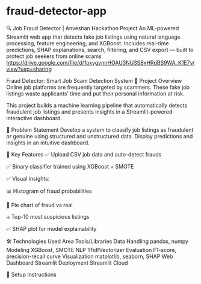 # fraud-detector-app
🔍 Job Fraud Detector | Anveshan Hackathon Project An ML-powered Streamlit web app that detects fake job listings using natural language processing, feature engineering, and XGBoost. Includes real-time predictions, SHAP explanations, search, filtering, and CSV export — built to protect job seekers from online scams
https://drive.google.com/file/d/1oxygynnHOAU3NU3S8xHRdBS9WA_K1E7y/view?usp=sharing

 Fraud Detector: Smart Job Scam Detection System
🧠 Project Overview
Online job platforms are frequently targeted by scammers. These fake job listings waste applicants’ time and put their personal information at risk.

This project builds a machine learning pipeline that automatically detects fraudulent job listings and presents insights in a Streamlit-powered interactive dashboard.

🎯 Problem Statement
Develop a system to classify job listings as fraudulent or genuine using structured and unstructured data. Display predictions and insights in an intuitive dashboard.

🚀 Key Features
✅ Upload CSV job data and auto-detect frauds

✅ Binary classifier trained using XGBoost + SMOTE

✅ Visual insights:

📊 Histogram of fraud probabilities

🥧 Pie chart of fraud vs real

🔝 Top-10 most suspicious listings

✅ SHAP plot for model explainability



🛠️ Technologies Used
Area	Tools/Libraries
Data Handling	pandas, numpy
Modeling	XGBoost, SMOTE
NLP	TfidfVectorizer
Evaluation	F1-score, precision-recall curve
Visualization	matplotlib, seaborn, SHAP
Web Dashboard	Streamlit
Deployment	Streamlit Cloud


🧾 Setup Instructions
